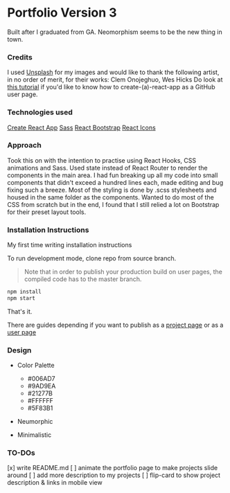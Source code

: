 # Portfolio Version 3

Built after I graduated from GA. Neomorphism seems to be the new thing in town.
<!-- The previous 2 versions are archived [here]() & [here](). -->

### Credits

I used [Unsplash](https://unsplash.com/) for my images and would like to thank the following artist, in no order of merit, for their works: Clem Onojeghuo, Wes Hicks
Do look at [this tutorial](https://dev.to/javascripterika/deploy-a-react-app-as-a-github-user-page-with-yarn-3fka) if you'd like to know how to create-(a)-react-app as a GitHub user page.

### Technologies used

[Create React App](https://github.com/facebook/create-react-app)
[Sass](https://sass-lang.com/)
[React Bootstrap](https://react-bootstrap.netlify.com/)
[React Icons](https://react-icons.netlify.com/#/)

### Approach

Took this on with the intention to practise using React Hooks, CSS animations and Sass. Used state instead of React Router to render the components in the main area. I had fun breaking up all my code into small components that didn't exceed a hundred lines each, made editing and bug fixing such a breeze. Most of the styling is done by .scss stylesheets and housed in the same folder as the components. Wanted to do most of the CSS from scratch but in the end, I found that I still relied a lot on Bootstrap for their preset layout tools.

### Installation Instructions

My first time writing installation instructions

To run development mode, clone repo from source branch.
> Note that in order to publish your production build on user pages, the compiled code has to the master branch.

```bash
npm install
npm start
```

That's it.

There are guides depending if you want to publish as a [project page](https://github.com/gitname/react-gh-pages) or as a [user page](https://dev.to/javascripterika/deploy-a-react-app-as-a-github-user-page-with-yarn-3fka)

### Design

* Color Palette
  * #006AD7
  * #9AD9EA
  * #21277B
  * #FFFFFF
  * #5F83B1

* Neumorphic

* Minimalistic

### TO-DOs

[x] write README.md
[ ] animate the portfolio page to make projects slide around
[ ] add more description to my projects
[ ] flip-card to show project description & links in mobile view